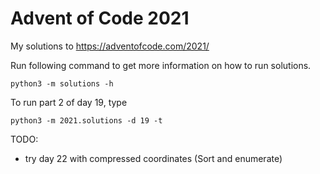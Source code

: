 # Advent of Code 2021 

My solutions to https://adventofcode.com/2021/

Run following command to get more information on how to run solutions.

```
python3 -m solutions -h
```

To run part 2 of day 19, type
```
python3 -m 2021.solutions -d 19 -t
```


TODO:
- try day 22 with compressed coordinates (Sort and enumerate)
